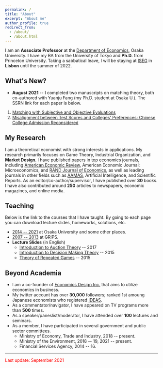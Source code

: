 ```yaml
---
permalink: /
title: "About"
excerpt: "About me"
author_profile: true
redirect_from: 
  - /about/
  - /about.html
---
```


I am an **Associate Professor** at the [Department of Economics](https://www.econ.osaka-u.ac.jp/en/), Osaka University. I have my BA from the University of Tokyo and **Ph.D.** from Princeton University. Taking a sabbatical leave, I will be staying at [ISEG](https://www.iseg.ulisboa.pt/) in **Lisbon** until the summer of 2022.


## What's New?
* **August 2021** -- I completed two manuscripts on matching theory, both co-authored with Yuanju Fang (my Ph.D. student at Osaka U.). The SSRN link for each paper is below. 
1. [Matching with Subjective and Objective Evaluations](https://papers.ssrn.com/sol3/papers.cfm?abstract_id=3914551)
2. [Misalignment between Test Scores and Colleges' Preferences: Chinese College Admission Reconsidered](https://papers.ssrn.com/sol3/papers.cfm?abstract_id=3914742)


## My Research
I am a theoretical economist with strong interests in applications. My research primarily focuses on Game Theory, Industrial Organization, and **Market Design**. I have published papers in top economics journals, including [American Economic Review](https://www.aeaweb.org/journals/aer), American Economic Journal: Microeconomics, and [RAND Journal of Economics](https://www.rje.org/), as well as leading journals in other fields such as [AAMAS](https://dl.acm.org/conference/aamas), Artificial Intelligence, and Scientific Reports. As an editor/co-author/supervisor, I have published over **30** books. I have also contributed around **250** articles to newspapers, economic magazines, and online media.


## Teaching 
Below is the link to the courses that I have taught. By going to each page you can download lecture slides, homeworks, solutions, etc.
* [2014 -- 2021](https://sites.google.com/site/yosukeyasuda2/home/lectures) at Osaka University and some other places. 
* [2007 -- 2013](https://sites.google.com/site/yosukeyasuda/home/teaching) at GRIPS. 
* **Lecture Slides** (in English)
  * [Introduction to Auction Theory](https://www.slideshare.net/YosukeYasuda1/introduction-to-auction-theory) -- 2017 
  * [Introduction to Decision Making Theory](https://www.slideshare.net/YosukeYasuda1/introduction-to-decision-making-theory) -- 2015 
  * [Theory of Repeated Games](https://www.slideshare.net/YosukeYasuda1/theory-of-repeated-games) -- 2015


## Beyond Academia 
* I am a co-founder of [Economics Design Inc.](https://econ.news/) that aims to utilize economics in business.
* My twitter account has over **30,000** followers; ranked 1st amoung Japanese economists who registered [IDEAS](https://ideas.repec.org/top/top.person.twitter.html). 
* As a commentator/navigator, I have appeared on TV programs more than **500** times. 
* As a speaker/paneslist/moderator, I have attended over **100** lectures and seminars.
* As a member, I have participated in several government and public sector committees. 
  * Ministry of Economy, Trade and Industry, 2018 -- present. 
  * Ministry of the Environment, 2018 -- 19, 2021 -- present.
  * Financial Services Agency, 2014 -- 16. 

------

<span style="color: red; ">Last update: September 2021</span>

